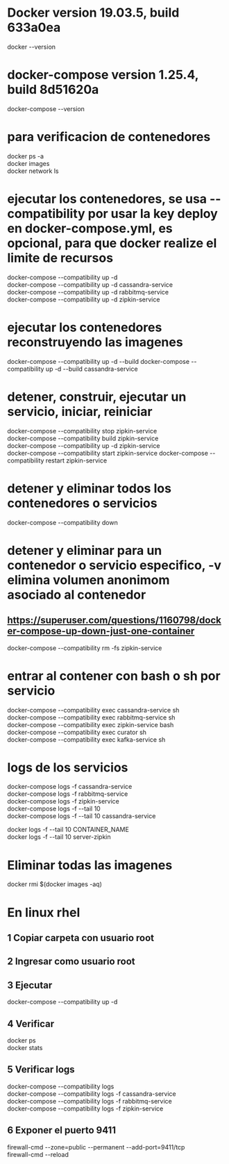 
# Docker version 19.03.5, build 633a0ea
docker --version

# docker-compose version 1.25.4, build 8d51620a
docker-compose --version

# para verificacion de contenedores
docker ps -a  
docker images  
docker network ls  

# ejecutar los contenedores, se usa --compatibility por usar la key deploy en docker-compose.yml, es opcional, para que docker realize el limite de recursos
docker-compose --compatibility up -d  
docker-compose --compatibility up -d cassandra-service  
docker-compose --compatibility up -d rabbitmq-service  
docker-compose --compatibility up -d zipkin-service  

# ejecutar los contenedores reconstruyendo las imagenes
docker-compose --compatibility up -d --build
docker-compose --compatibility up -d --build cassandra-service  

# detener, construir, ejecutar un servicio, iniciar, reiniciar
docker-compose --compatibility stop zipkin-service  
docker-compose --compatibility build zipkin-service  
docker-compose --compatibility up -d zipkin-service  
docker-compose --compatibility start zipkin-service
docker-compose --compatibility restart zipkin-service

# detener y eliminar todos los contenedores o servicios
docker-compose --compatibility down

# detener y eliminar para un contenedor o servicio especifico, -v elimina volumen anonimom asociado al contenedor
## https://superuser.com/questions/1160798/docker-compose-up-down-just-one-container
docker-compose --compatibility rm -fs zipkin-service

# entrar al contener con bash o sh por servicio
docker-compose --compatibility exec cassandra-service sh  
docker-compose --compatibility exec rabbitmq-service sh  
docker-compose --compatibility exec zipkin-service bash  
docker-compose --compatibility exec curator sh  
docker-compose --compatibility exec kafka-service sh  

# logs de los servicios
docker-compose logs -f cassandra-service  
docker-compose logs -f rabbitmq-service  
docker-compose logs -f zipkin-service  
docker-compose logs -f --tail 10  
docker-compose logs -f --tail 10  cassandra-service  

docker logs -f --tail 10 CONTAINER_NAME  
docker logs -f --tail 10 server-zipkin  

# Eliminar todas las imagenes
docker rmi $(docker images -aq)

# En linux rhel
## 1 Copiar carpeta con usuario root

## 2 Ingresar como usuario root

## 3 Ejecutar
docker-compose --compatibility up -d

## 4 Verificar 
docker ps  
docker stats

## 5 Verificar logs
docker-compose --compatibility logs  
docker-compose --compatibility logs -f cassandra-service  
docker-compose --compatibility logs -f rabbitmq-service  
docker-compose --compatibility logs -f zipkin-service  

## 6 Exponer el puerto 9411
firewall-cmd --zone=public --permanent --add-port=9411/tcp  
firewall-cmd --reload  
